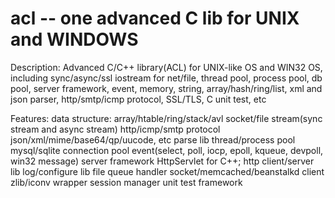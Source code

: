 acl -- one advanced C lib for UNIX and WINDOWS
===
Description:
Advanced C/C++ library(ACL) for UNIX-like OS and WIN32 OS, including sync/async/ssl iostream for net/file, thread pool, process pool, db pool, server framework, event, memory, string, array/hash/ring/list, xml and json parser, http/smtp/icmp protocol, SSL/TLS, C unit test, etc

Features:
data structure: array/htable/ring/stack/avl
socket/file stream(sync stream and async stream)
http/icmp/smtp protocol
json/xml/mime/base64/qp/uucode, etc parse lib
thread/process pool
mysql/sqlite connection pool
event(select, poll, iocp, epoll, kqueue, devpoll, win32 message)
server framework
HttpServlet for C++; http client/server lib
log/configure lib
file queue
handler socket/memcached/beanstalkd client
zlib/iconv wrapper
session manager
unit test framework

